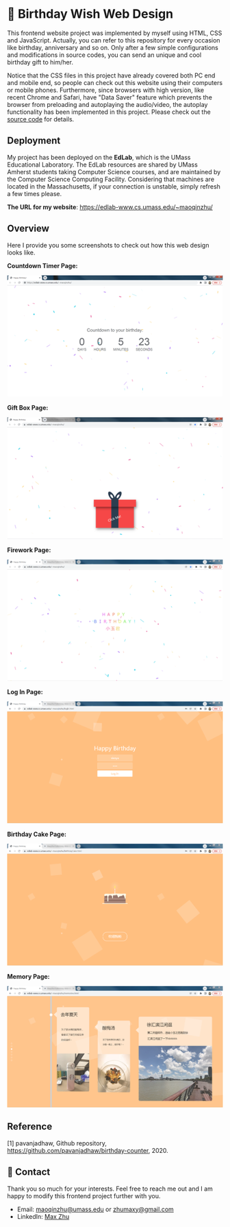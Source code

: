 # :birthday: Birthday Wish Web Design
This frontend website project was implemented by myself using HTML, CSS and JavaScript. Actually, you can refer to this repository for every occasion like birthday, anniversary and so on. Only after a few simple configurations and modifications in source codes, you can send an unique and cool birthday gift to him/her.


Notice that the CSS files in this project have already covered both PC end and mobile end, so people can check out this website using their computers or mobile phones. Furthermore, since browsers with high version, like recent Chrome and Safari, have "Data Saver" feature which prevents the browser from preloading and autoplaying the audio/video, the autoplay functionality has been implemented in this project. Please check out the [source code](https://github.com/MaxyZhu75/Birthday-Wish-Web-Design/blob/main/code/index.html) for details.


## Deployment


My project has been deployed on the **EdLab**, which is the UMass Educational Laboratory. The EdLab resources are shared by UMass Amherst students taking Computer Science courses, and are maintained by the Computer Science Computing Facility. Considering that machines are located in the Massachusetts, if your connection is unstable, simply refresh a few times please.

**The URL for my website**: https://edlab-www.cs.umass.edu/~maoqinzhu/


## Overview


Here I provide you some screenshots to check out how this web design looks like.


**Countdown Timer Page:**


![screen1](https://github.com/MaxyZhu75/Birthday-Wish-Web-Design/blob/main/figures/screen1.png)


**Gift Box Page:**


![screen2](https://github.com/MaxyZhu75/Birthday-Wish-Web-Design/blob/main/figures/screen2.png)


**Firework Page:**


![screen3](https://github.com/MaxyZhu75/Birthday-Wish-Web-Design/blob/main/figures/screen3.png)


**Log In Page:**


![screen4](https://github.com/MaxyZhu75/Birthday-Wish-Web-Design/blob/main/figures/screen4.png)


**Birthday Cake Page:**


![screen5](https://github.com/MaxyZhu75/Birthday-Wish-Web-Design/blob/main/figures/screen5.png)


**Memory Page:**


![screen6](https://github.com/MaxyZhu75/Birthday-Wish-Web-Design/blob/main/figures/screen6.png)


## Reference


[1] pavanjadhaw, Github repository, https://github.com/pavanjadhaw/birthday-counter, 2020.


## :calling: Contact
Thank you so much for your interests. Feel free to reach me out and I am happy to modify this frontend project further with you.
* Email: maoqinzhu@umass.edu or zhumaxy@gmail.com
* LinkedIn: [Max Zhu](https://www.linkedin.com/in/maoqin-zhu/)
